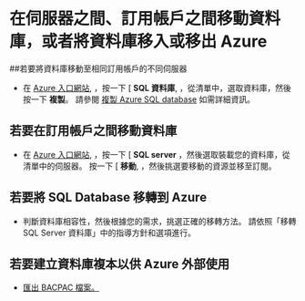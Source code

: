 <properties
    pageTitle="在伺服器之間、訂用帳戶之間移動資料庫，或者將資料庫移入或移出 Azure。"
    description="複製、移動和移轉 Azure SQL Database 中的資料和資料庫的簡單步驟。"
    services="sql-database"
    documentationCenter=""
    authors="v-shysun"
    manager="msmets"
    editor=""/>

<tags
    ms.service="sql-database"
    ms.workload="data-management"
    ms.tgt_pltfrm="na"
    ms.devlang="na"
    ms.topic="article"
    ms.date="12/11/2015"
    ms.author="v-shysun"/>

# 在伺服器之間、訂用帳戶之間移動資料庫，或者將資料庫移入或移出 Azure
##若要將資料庫移動至相同訂用帳戶的不同伺服器
- 在 [Azure 入口網站](https://portal.azure.com), ，按一下 [ **SQL 資料庫**, ，從清單中，選取資料庫，然後按一下 **複製**。 請參閱 [複製 Azure SQL database](sql-database-copy.md) 如需詳細資訊。

## 若要在訂用帳戶之間移動資料庫
- 在 [Azure 入口網站](https://portal.azure.com), ，按一下 [ **SQL server** ，然後選取裝載您的資料庫，從清單中的伺服器。 按一下 [ **移動**, ，然後挑選要移動的資源並移至訂閱。

## 若要將 SQL Database 移轉到 Azure
- 判斷資料庫相容性，然後根據您的需求，挑選正確的移轉方法。 請依照「移轉 SQL Server 資料庫」中的指導方針和選項進行。

## 若要建立資料庫複本以供 Azure 外部使用
- [匯出 BACPAC 檔案。](sql-database-export.md)



